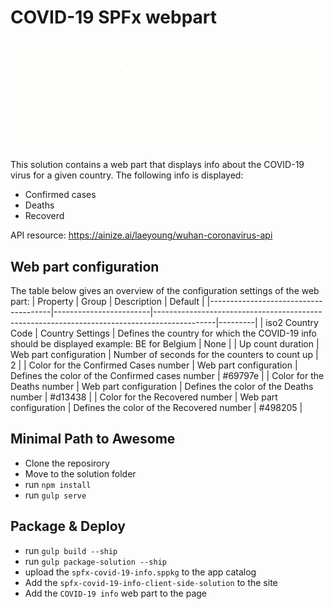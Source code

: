 # COVID-19 SPFx webpart

![COVID-19 info](/assets/covid-counter.gif)

This solution contains a web part that displays info about the COVID-19 virus for a given country.
The following info is displayed:
 - Confirmed cases
 - Deaths
 - Recoverd

API resource: https://ainize.ai/laeyoung/wuhan-coronavirus-api

## Web part configuration

The table below gives an overview of the configuration settings of the web part:
| Property                             | Group                  | Description                                                                                 | Default |
|--------------------------------------|------------------------|---------------------------------------------------------------------------------------------|---------|
| iso2 Country Code                    | Country Settings       | Defines the country for which the COVID-19 info should be displayed example: BE for Belgium | None    |
| Up count duration                    | Web part configuration | Number of seconds for the counters to count up                                              | 2       |
| Color for the Confirmed Cases number | Web part configuration | Defines the color of the Confirmed cases number                                             | #69797e |
| Color for the Deaths number          | Web part configuration | Defines the color of the Deaths number                                                      | #d13438 |
| Color for the Recovered number       | Web part configuration | Defines the color of the Recovered number                                                   | #498205 |

## Minimal Path to Awesome

 - Clone the reposirory
 - Move to the solution folder
 - run `npm install`
 - run `gulp serve`

## Package & Deploy

 - run `gulp build --ship`
 - run `gulp package-solution --ship`
 - upload the `spfx-covid-19-info.sppkg` to the app catalog
 - Add the `spfx-covid-19-info-client-side-solution` to the site
 - Add the `COVID-19 info` web part to the page
